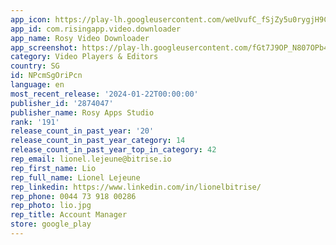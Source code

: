 ```yaml
---
app_icon: https://play-lh.googleusercontent.com/weUvufC_fSjZy5u0rygjH9CWr9CrlyfeKaCEaYB6i_YKlayTjJaZ412TAPpsEvDdvQ
app_id: com.risingapp.video.downloader
app_name: Rosy Video Downloader
app_screenshot: https://play-lh.googleusercontent.com/fGt7J9OP_N807OPb4Q3MdEnqtlyUiiOKPLGTh97KFdnlTGdg0NmnpfRbvmkDmJ44Pg
category: Video Players & Editors
country: SG
id: NPcmSgOriPcn
language: en
most_recent_release: '2024-01-22T00:00:00'
publisher_id: '2874047'
publisher_name: Rosy Apps Studio
rank: '191'
release_count_in_past_year: '20'
release_count_in_past_year_category: 14
release_count_in_past_year_top_in_category: 42
rep_email: lionel.lejeune@bitrise.io
rep_first_name: Lio
rep_full_name: Lionel Lejeune
rep_linkedin: https://www.linkedin.com/in/lionelbitrise/
rep_phone: 0044 73 918 00286
rep_photo: lio.jpg
rep_title: Account Manager
store: google_play
---
```

